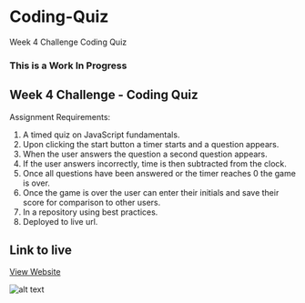 # Coding-Quiz
Week 4 Challenge Coding Quiz

### This is a Work In Progress

## Week 4 Challenge - Coding Quiz

Assignment Requirements:

1. A timed quiz on JavaScript fundamentals.
2. Upon clicking the start button a timer starts and a question appears.
3. When the user answers the question a second question appears.
4. If the user answers incorrectly, time is then subtracted from the clock.
5. Once all questions have been answered or the timer reaches 0 the game is over.
6. Once the game is over the user can enter their initials and save their score for comparison to other users.
7. In a repository using best practices.
8. Deployed to live url.

## Link to live

[View Website](https://edwardmock.github.io/Coding-Quiz/ "View Website")

![alt text](https://i.imgur.com/MuLRVU4.png "Screenshot of Website")